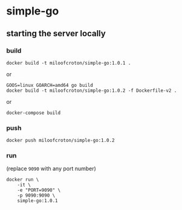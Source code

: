 # simple-go

## starting the server locally

### build

```shell
docker build -t miloofcroton/simple-go:1.0.1 .
```

or

```shell
GOOS=linux GOARCH=amd64 go build
docker build -t miloofcroton/simple-go:1.0.2 -f Dockerfile-v2 .
```

or

```shell
docker-compose build
```

### push

```shell
docker push miloofcroton/simple-go:1.0.2
```

### run

(replace `9090` with any port number)

```shell
docker run \
    -it \
    -e "PORT=9090" \
    -p 9090:9090 \
    simple-go:1.0.1
```
